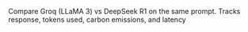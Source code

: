Compare Groq (LLaMA 3) vs DeepSeek R1 on the same prompt.
Tracks response, tokens used, carbon emissions, and latency
